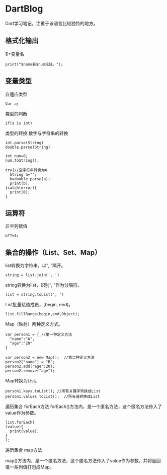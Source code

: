 # DartBlog
Dart学习笔记，注重于该语言比较独特的地方。



## 格式化输出

$+变量名
```
print("$name有$num元钱。");
```



## 变量类型

自适应类型
```
Var a;
```


类型的判断
```
if(a is int)
```


类型的转换
数字与字符串的转换
```
int.parse(String)
double.parse(String)

int num=0;
num.toString();

try{//空字符串转换为0
  String a="";
  b=double.parse(a);
  print(b);
}catch(error){
  print(0);
}
```



## 运算符

非空则赋值
```
b??=5;
```



## 集合的操作（List、Set、Map）

list转换为字符串，以“, ”隔开。
```
string = list.join(', ')
```


string转换为list，识别“, ”作为分隔符。
```
list = string.toList(', ')
```


List批量赋值成员，[begin, end)。
```
list.fillRange(begin,end,Object);
```


Map（映射）两种定义方式。
```
var person1 = { //第一种定义方法
  "name":"A",
  "age":"20"
}

var person2 = new Map();  //第二种定义方法
person2["name"] = "B";
person2.add("age":20);
person2.remove("age");
```


Map转换为List。
```
person1.keys.toList(); //所有关键字转换成List
person1.values.toList();  //所有值转换成List
```


遍历集合 forEach方法
forEach()方法内，是一个匿名方法，这个匿名方法传入了value作为参数。
```
list.forEach(
(value){
  print(value);
}
);
```


遍历集合 map方法


map()方法内，是一个匿名方法，这个匿名方法传入了value作为参数，并将返回值一系列值打包成Map。
```
```




